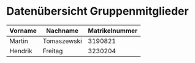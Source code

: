 # Datenübersicht Gruppenmitglieder

| Vorname | Nachname    | Matrikelnummer |
|---------|-------------|----------------|
| Martin  | Tomaszewski | 3190821        |
| Hendrik | Freitag     | 3230204        |